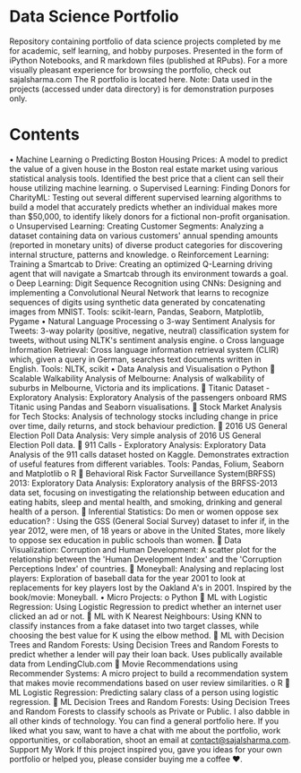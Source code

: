 # Data Science Portfolio
Repository containing portfolio of data science projects completed by me for academic, self learning, and hobby purposes. Presented in the form of iPython Notebooks, and R markdown files (published at RPubs).
For a more visually pleasant experience for browsing the portfolio, check out sajalsharma.com
The R portfolio is located here.
Note: Data used in the projects (accessed under data directory) is for demonstration purposes only.
# Contents
   •	Machine Learning
      o	Predicting Boston Housing Prices: A model to predict the value of a given house in the Boston real estate market using various statistical analysis tools. Identified the best price that a client can sell their house utilizing machine learning.
      o	Supervised Learning: Finding Donors for CharityML: Testing out several different supervised learning algorithms to build a model that accurately predicts whether an individual makes more than $50,000, to identify likely donors for a fictional non-profit organisation.
      o	Unsupervised Learning: Creating Customer Segments: Analyzing a dataset containing data on various customers' annual spending amounts (reported in monetary units) of diverse product categories for discovering internal structure, patterns and knowledge.
      o	Reinforcement Learning: Training a Smartcab to Drive: Creating an optimized Q-Learning driving agent that will navigate a Smartcab through its environment towards a goal.
      o	Deep Learning: Digit Sequence Recognition using CNNs: Designing and implementing a Convolutional Neural Network that learns to recognize sequences of digits using synthetic data generated by concatenating images from MNIST.
Tools: scikit-learn, Pandas, Seaborn, Matplotlib, Pygame
  •	Natural Language Processing
      o	3-way Sentiment Analysis for Tweets: 3-way polarity (positive, negative, neutral) classification system for tweets, without using NLTK's sentiment analysis engine.
      o	Cross language Information Retrieval: Cross language information retrieval system (CLIR) which, given a query in German, searches text documents written in English.
Tools: NLTK, scikit
  •	Data Analysis and Visualisation
      o	Python
        	Scalable Walkability Analysis of Melbourne: Analysis of walkability of suburbs in Melbourne, Victoria and its implications.
        	Titanic Dataset - Exploratory Analysis: Exploratory Analysis of the passengers onboard RMS Titanic using Pandas and Seaborn visualisations.
        	Stock Market Analysis for Tech Stocks: Analysis of technology stocks including change in price over time, daily returns, and stock behaviour prediction.
        	2016 US General Election Poll Data Analysis: Very simple analysis of 2016 US General Election Poll data.
        	911 Calls - Exploratory Analysis: Exploratory Data Analysis of the 911 calls dataset hosted on Kaggle. Demonstrates extraction of useful features from different variables.
Tools: Pandas, Folium, Seaborn and Matplotlib
      o	R
        	Behavioral Risk Factor Surveillance System(BRFSS) 2013: Exploratory Data Analysis: Exploratory analysis of the BRFSS-2013 data set, focusing on investigating the relationship between education and eating habits, sleep and mental health, and smoking, drinking and general health of a person.
        	Inferential Statistics: Do men or women oppose sex education? : Using the GSS (General Social Survey) dataset to infer if, in the year 2012, were men, of 18 years or above in the United States, more likely to oppose sex education in public schools than women.
        	Data Visualization: Corruption and Human Development: A scatter plot for the relationship between the 'Human Development Index' and the 'Corruption Perceptions Index' of countries.
        	Moneyball: Analysing and replacing lost players: Exploration of baseball data for the year 2001 to look at replacements for key players lost by the Oakland A's in 2001. Inspired by the book/movie: Moneyball.
  •	Micro Projects:
     o	Python
        	ML with Logistic Regression: Using Logistic Regression to predict whether an internet user clicked an ad or not.
        	ML with K Nearest Neighbours: Using KNN to classify instances from a fake dataset into two target classes, while choosing the best value for K using the elbow method.
        	ML with Decision Trees and Random Forests: Using Decision Trees and Random Forests to predict whether a lender will pay their loan back. Uses publically available data from LendingClub.com
        	Movie Recommendations using Recommender Systems: A micro project to build a recommendation system that makes movie recommendations based on user review similarities.
     o	R
        	ML Logistic Regression: Predicting salary class of a person using logistic regression.
        	ML Decision Trees and Random Forests: Using Decision Trees and Random Forests to classify schools as Private or Public.
I also dabble in all other kinds of technology. You can find a general portfolio here.
If you liked what you saw, want to have a chat with me about the portfolio, work opportunities, or collaboration, shoot an email at contact@sajalsharma.com.
Support My Work
If this project inspired you, gave you ideas for your own portfolio or helped you, please consider buying me a coffee ❤️.


